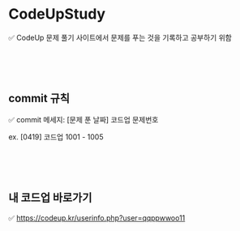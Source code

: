 # CodeUpStudy
✅ CodeUp 문제 풀기 사이트에서 문제를 푸는 것을 기록하고 공부하기 위함



<br/><br/><br/>
 ## commit 규칙
✅ commit 메세지: [문제 푼 날짜] 코드업 문제번호
 
 ex. [0419] 코드업 1001 - 1005
 
 <br/><br/><br/>
 
 
 <h2>내 코드업 바로가기</h2>

✅ https://codeup.kr/userinfo.php?user=qqppwwoo11

